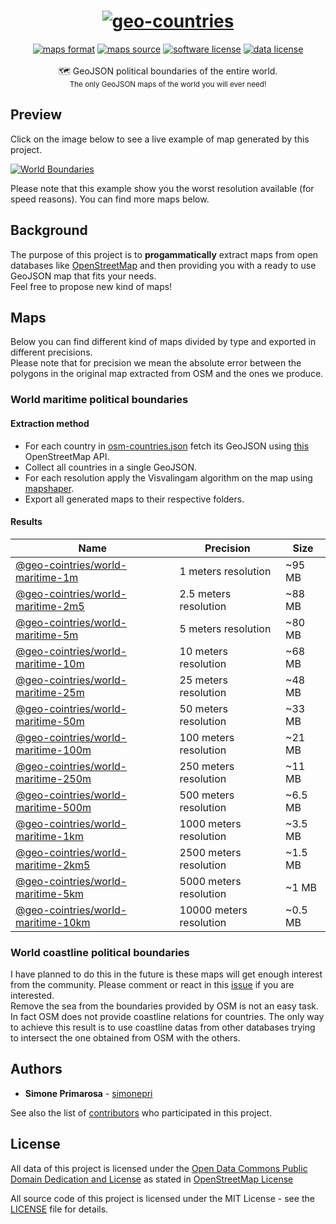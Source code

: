 <h1 align="center">
  <a href="https://github.com/simonepri/world-countries-boundaries"><img src="https://github.com/simonepri/world-countries-boundaries/blob/master/media/geo-countries.jpg?raw=true" alt="geo-countries" /></a>
</h1>
<div align="center">
  <a href="http://geojson.org/"><img src="https://img.shields.io/badge/format-GeoJSON-e67e22.svg" alt="maps format" /></a>
  <a href="http://www.openstreetmap.org/"><img src="https://img.shields.io/badge/source-OSM-2ecc71.svg" alt="maps source" /></a>
  <a href="LICENSE"><img src="https://img.shields.io/github/license/simonepri/world-countries-boundaries.svg" alt="software license" /></a>
  <a href="https://opendatacommons.org/licenses/odbl/1.0/"><img src="https://img.shields.io/badge/license-ODbL-2980b9.svg" alt="data license" /></a>
</div>
<br />
<div align="center">
  🗺 GeoJSON political boundaries of the entire world.
</div>
<div align="center">
  <sub>
    The only GeoJSON maps of the world you will ever need!
  </sub>
</div>

## Preview
Click on the image below to see a live example of map generated by this project.  

[![World Boundaries](https://raw.githubusercontent.com/simonepri/world-countries-boundaries/master/media/geo-countries-map.png)](http://geojson.io/#data=data:text/x-url,https://raw.githubusercontent.com/simonepri/world-countries-boundaries/master/geojson/10km/world.geo.json)

Please note that this example show you the worst resolution available (for
speed reasons). You can find more maps below.


## Background
The purpose of this project is to **progammatically** extract maps from open
databases like [OpenStreetMap](www.openstreetmap.org) and then providing you
with a ready to use GeoJSON map that fits your needs.  
Feel free to propose new kind of maps!

## Maps
Below you can find different kind of maps divided by type and exported in
different precisions.  
Please note that for precision we mean the absolute error between the polygons
in the original map extracted from OSM and the ones we produce.

### World maritime political boundaries
#### Extraction method
- For each country in  [osm-countries.json](https://github.com/simonepri/world-countries-boundaries/blob/master/utils/osm-countries.json) fetch its GeoJSON using [this](http://polygons.openstreetmap.fr/) OpenStreetMap API.  
- Collect all countries in a single GeoJSON.
- For each resolution apply the Visvalingam algorithm on the map using [mapshaper](https://github.com/mbloch/mapshaper).
- Export all generated maps to their respective folders.

#### Results
Name | Precision | Size
-----|-----------|-----
[@geo-cointries/world-maritime-1m](geojson/1m) | 1 meters resolution | ~95 MB
[@geo-cointries/world-maritime-2m5](geojson/2m5) | 2.5 meters resolution | ~88 MB
[@geo-cointries/world-maritime-5m](geojson/5m) | 5 meters resolution | ~80 MB
[@geo-cointries/world-maritime-10m](geojson/10m) | 10 meters resolution | ~68 MB
[@geo-cointries/world-maritime-25m](geojson/25m) | 25 meters resolution | ~48 MB
[@geo-cointries/world-maritime-50m](geojson/50m) | 50 meters resolution | ~33 MB
[@geo-cointries/world-maritime-100m](geojson/100m) | 100 meters resolution | ~21 MB
[@geo-cointries/world-maritime-250m](geojson/250m) | 250 meters resolution | ~11 MB
[@geo-cointries/world-maritime-500m](geojson/500m) | 500 meters resolution | ~6.5 MB
[@geo-cointries/world-maritime-1km](geojson/1km) | 1000 meters resolution | ~3.5 MB
[@geo-cointries/world-maritime-2km5](geojson/2km5) | 2500 meters resolution | ~1.5 MB
[@geo-cointries/world-maritime-5km](geojson/5km) | 5000 meters resolution | ~1 MB
[@geo-cointries/world-maritime-10km](geojson/10km) | 10000 meters resolution | ~0.5 MB

### World coastline political boundaries
I have planned to do this in the future is these maps will get enough interest
from the community. Please comment or react in this [issue](https://github.com/simonepri/world-countries-boundaries/issues/3) if you
are interested.  
Remove the sea from the boundaries provided by OSM is not an
easy task. In fact OSM does not provide coastline relations for countries.
The only way to achieve this result is to use coastline datas from other
databases trying to intersect the one obtained from OSM with the others.

## Authors
* **Simone Primarosa** - [simonepri](https://github.com/simonepri)

See also the list of [contributors](https://github.com/simonepri/world-countries-boundaries/contributors) who participated in this project.

## License
All data of this project is licensed under the [Open Data Commons Public Domain Dedication and License](https://opendatacommons.org/licenses/odbl/1.0/) as stated in [OpenStreetMap License](http://www.openstreetmap.org/copyright)

All source code of this project is licensed under the MIT License - see the [LICENSE](LICENSE) file for details.
